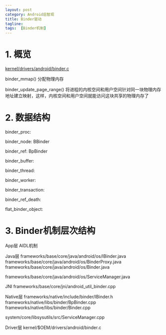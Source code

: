 ```yaml
---
layout: post
category: Android启智观
title: Binder驱动
tagline:
tags:  [Binder机制]
---
```


# 1. 概览

[kernel/drivers/android/binder.c]()

binder_mmap() 分配物理内存

binder_update_page_range() 将进程的内核空间和用户空间针对同一块物理内存地址建立映射，这样，内核空间和用户空间就能访问这块共享的物理内存了


# 2. 数据结构

binder_proc:

binder_node: BBinder

binder_ref: BpBinder

binder_buffer:

binder_thread:

binder_worker:

binder_transaction:

binder_ref_death:

flat_binder_object:

# 3. Binder机制层次结构

App层
AIDL机制

Java层
frameworks/base/core/java/android/os/IBinder.java
frameworks/base/core/java/android/os/BinderProxy.java
frameworks/base/core/java/android/os/Binder.java

frameworks/base/core/java/android/os/ServiceManager.java

JNI
frameworks/base/core/jni/android_util_binder.cpp

Native层
frameworks/native/include/binder/IBinder.h
frameworks/native/libs/binder/BpBinder.cpp
frameworks/native/libs/binder/Binder.cpp

system/core/libsysutils/src/ServiceManager.cpp



Driver层
kernel/$OEM/drivers/android/binder.c
